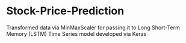 # Stock-Price-Prediction
Transformed data via MinMaxScaler for passing it to Long Short-Term Memory (LSTM) Time Series model developed via Keras
